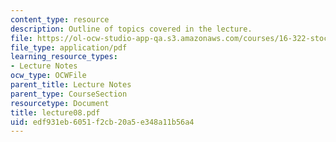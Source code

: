 ```yaml
---
content_type: resource
description: Outline of topics covered in the lecture.
file: https://ol-ocw-studio-app-qa.s3.amazonaws.com/courses/16-322-stochastic-estimation-and-control-fall-2004/edf931eb6051f2cb20a5e348a11b56a4_lecture08.pdf
file_type: application/pdf
learning_resource_types:
- Lecture Notes
ocw_type: OCWFile
parent_title: Lecture Notes
parent_type: CourseSection
resourcetype: Document
title: lecture08.pdf
uid: edf931eb-6051-f2cb-20a5-e348a11b56a4
---
```

